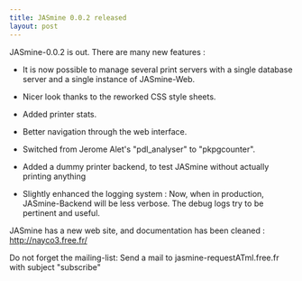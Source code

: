 ```yaml
---
title: JASmine 0.0.2 released
layout: post
---
```


JASmine-0.0.2 is out. There are many new features :
- It is now possible to manage several print servers with a single database server and a single instance of JASmine-Web.  
- Nicer look thanks to the reworked CSS style sheets.  
- Added printer stats.  
- Better navigation through the web interface.  
- Switched from Jerome Alet's "pdl_analyser" to "pkpgcounter".  
- Added a dummy printer backend, to test JASmine without actually printing anything  
- Slightly enhanced the logging system : Now, when in production, JASmine-Backend will be less verbose. The debug logs try to be pertinent and useful.JASmine has a new web site, and documentation has been cleaned : http://nayco3.free.fr/Do not forget the mailing-list:  Send a mail to jasmine-requestATml.free.fr with subject "subscribe"
